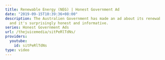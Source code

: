 ```yaml
---
title: Renewable Energy (NEG) | Honest Government Ad
date: "2019-09-15T10:39:36+08:00"
description: The Australien Government has made an ad about its renewable energy policy,
  and it's surprisingly honest and informative.
series: Honest Government Ads
url: /thejuicemedia/sitPeRlTdNs/
providers:
  youtube:
    id: sitPeRlTdNs
type: video
---
```

